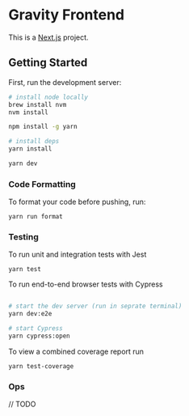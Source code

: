 # Gravity Frontend

This is a [Next.js](https://nextjs.org/) project.

## Getting Started

First, run the development server:

```bash
# install node locally
brew install nvm
nvm install

npm install -g yarn

# install deps
yarn install

yarn dev
```

### Code Formatting

To format your code before pushing, run:

```
yarn run format
```

### Testing

To run unit and integration tests with Jest

```
yarn test
```

To run end-to-end browser tests with Cypress

```bash

# start the dev server (run in seprate terminal)
yarn dev:e2e

# start Cypress
yarn cypress:open

```

To view a combined coverage report run

```
yarn test-coverage
```

### Ops

// TODO
